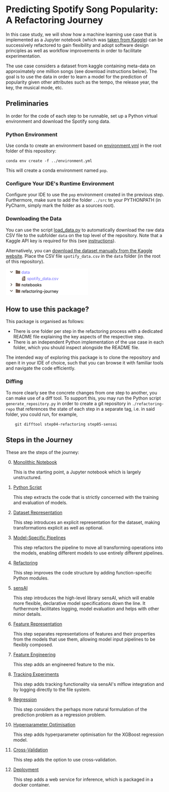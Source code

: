 # Predicting Spotify Song Popularity: A Refactoring Journey

In this case study, we will show how a machine learning use case that is implemented
as a Jupyter notebook (which was [taken from Kaggle]()) can be successively refactored to gain flexibility and
adopt software design principles as well as workflow improvements in order
to facilitate experimentation.

The use case considers a dataset from kaggle containing meta-data on approximately one million songs (see download instructions below).
The goal is to use the data in order to learn a model for the prediction of popularity given other attributes such as the tempo, the release year, the key, the musical mode, etc.

## Preliminaries

In order for the code of each step to be runnable, set up a Python virtual environment
and download the Spotify song data.

### Python Environment

Use conda to create an environment based on [environment.yml](environment.yml) in the root folder of this repository:

    conda env create -f ../environment.yml

This will create a conda environment named `pop`.

### Configure Your IDE's Runtime Environment

Configure your IDE to use the `pop` environment created in the previous step.
Furthermore, make sure to add the folder `../src` to your PYTHONPATH (in PyCharm, simply
mark the folder as a sources root).

### Downloading the Data

You can use the script [load_data.py](load_data.py) to automatically download the raw data CSV file to the subfolder
`data` on the top level of the repository.
Note that a Kaggle API key is required for this (see [instructions](https://www.kaggle.com/docs/api)).

Alternatively, you can [download the dataset manually from the Kaggle website](https://www.kaggle.com/datasets/amitanshjoshi/spotify-1million-tracks).
Place the CSV file `spotify_data.csv` in the `data` folder (in the root of this repository).

![data_folder](resources/data_folder.png)

## How to use this package?

This package is organised as follows:
 * There is one folder per step in the refactoring process with a dedicated README file explaining the key aspects of the respective step.
 * There is an independent Python implementation of the use case in each folder, which you should inspect alongside the README file.  

The intended way of exploring this package is to clone the repository and open it in your IDE of choice, 
such that you can browse it with familiar tools and navigate the code efficiently.

### Diffing

To more clearly see the concrete changes from one step to another, you can make use 
of a diff tool. 
To support this, you may run the Python script 
`generate_repository.py` in order to create a git repository in `./refactoring-repo` that references 
the state of each step in a separate tag, i.e. in said folder, you could run, for example,
   
        git difftool step04-refactoring step05-sensai


## Steps in the Journey

These are the steps of the journey:

 0. [Monolithic Notebook](refactoring-journey/step00-monolithic-notebook/README.md)
   
    This is the starting point, a Jupyter notebook which is largely unstructured.  
   
 1. [Python Script](refactoring-journey/step01-python-script/README.md)

    This step extracts the code that is strictly concerned with the training and evaluation of models.

 2. [Dataset Representation](refactoring-journey/step02-dataset-representation/README.md)

    This step introduces an explicit representation for the dataset, making transformations explicit as well as optional.

 3. [Model-Specific Pipelines](refactoring-journey/step03-model-specific-pipelines/README.md)

    This step refactors the pipeline to move all transforming operations into the models, enabling different models to use entirely different pipelines.

 4. [Refactoring](refactoring-journey/step04-refactoring/README.md)

    This step improves the code structure by adding function-specific Python modules.

 5. [sensAI](refactoring-journey/step05-sensai/README.md)

    This step introduces the high-level library sensAI, which will enable more flexible, declarative model specifications down the line.
    It furthermore facilitates logging, model evaluation and helps with other minor details.

 6. [Feature Representation](refactoring-journey/step06-feature-representation/README.md)

    This step separates representations of features and their properties from the models that use them, allowing
    model input pipelines to be flexibly composed.

 7. [Feature Engineering](refactoring-journey/step07-feature-engineering/README.md)

    This step adds an engineered feature to the mix.

 8. [Tracking Experiments](refactoring-journey/step08-tracking-experiments/README.md)

    This step adds tracking functionality via sensAI's mlflow integration and by logging directly to the file system.

 9. [Regression](refactoring-journey/step09-regression/README.md)

    This step considers the perhaps more natural formulation of the prediction problem as a regression problem.

10. [Hyperparameter Optimisation](step10-hyperparameter-optimisation/README.md)

    This step adds hyperparameter optimisation for the XGBoost regression model.

11. [Cross-Validation](refactoring-journey/step11-cross-validation/README.md)

    This step adds the option to use cross-validation.

12. [Deployment](refactoring-journey/step12-deployment/README.md)

    This step adds a web service for inference, which is packaged in a docker container.


